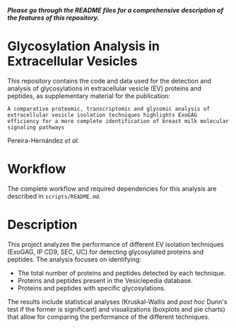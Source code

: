 ***Please go through the README files for a comprehensive description of the features of this repository.***

# Glycosylation Analysis in Extracellular Vesicles
This repository contains the code and data used for the detection and analysis of glycosylations in extracellular vesicle (EV) proteins and peptides, as supplementary material for the publication:

`A comparative proteomic, transcriptomic and glycomic analysis of extracellular vesicle isolation techniques highlights ExoGAG efficiency for a more complete identification of breast milk molecular signaling pathways`

Pereira-Hernández *et al*.

# Workflow
The complete workflow and required dependencies for this analysis are described in `scripts/README.md`.


# Description
This project analyzes the performance of different EV isolation techniques (ExoGAG, IP CD9, SEC, UC) for detecting glycosylated proteins and peptides. The analysis focuses on identifying:

- The total number of proteins and peptides detected by each technique.
- Proteins and peptides present in the Vesiclepedia database.
- Proteins and peptides with specific glycosylations.

The results include statistical analyses (Kruskal-Wallis and *post hoc* Dunn's test if the former is significant) and visualizations (boxplots and pie charts) that allow for comparing the performance of the different techniques.
